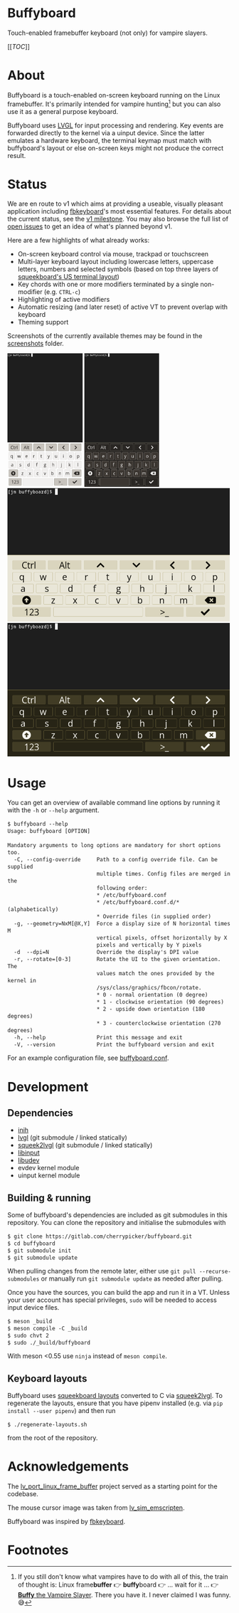 Buffyboard
==========

Touch-enabled framebuffer keyboard (not only) for vampire slayers.

[[_TOC_]]

# About

Buffyboard is a touch-enabled on-screen keyboard running on the Linux framebuffer. It's primarily intended for vampire hunting[^1] but you can also use it as a general purpose keyboard.

Buffyboard uses [LVGL] for input processing and rendering. Key events are forwarded directly to the kernel via a uinput device. Since the latter emulates a hardware keyboard, the terminal keymap must match with buffyboard's layout or else on-screen keys might not produce the correct result.

# Status

We are en route to v1 which aims at providing a useable, visually pleasant application including [fbkeyboard]'s most essential features. For details about the current status, see the [v1 milestone]. You may also browse the full list of [open issues] to get an idea of what's planned beyond v1.

Here are a few highlights of what already works:

- On-screen keyboard control via mouse, trackpad or touchscreen
- Multi-layer keyboard layout including lowercase letters, uppercase letters, numbers and selected symbols (based on top three layers of [squeekboard's US terminal layout])
- Key chords with one or more modifiers terminated by a single non-modifier (e.g. `CTRL-c`)
- Highlighting of active modifiers
- Automatic resizing (and later reset) of active VT to prevent overlap with keyboard
- Theming support

Screenshots of the currently available themes may be found in the [screenshots] folder.

<img src="screenshots/breezy-light-540x960.png" alt="540x960" height="300"/>
<img src="screenshots/breezy-dark-540x960.png" alt="540x960" height="300"/>
<br>
<img src="screenshots/pmos-light-800x480.png" alt="800x480" height="300"/>
<img src="screenshots/pmos-dark-800x480.png" alt="800x480" height="300"/>

# Usage

You can get an overview of available command line options by running it with the `-h` or `--help` argument.

```
$ buffyboard --help
Usage: buffyboard [OPTION]

Mandatory arguments to long options are mandatory for short options too.
  -C, --config-override     Path to a config override file. Can be supplied
                            multiple times. Config files are merged in the
                            following order:
                            * /etc/buffyboard.conf
                            * /etc/buffyboard.conf.d/* (alphabetically)
                            * Override files (in supplied order)
  -g, --geometry=NxM[@X,Y]  Force a display size of N horizontal times M
                            vertical pixels, offset horizontally by X
                            pixels and vertically by Y pixels
  -d  --dpi=N               Override the display's DPI value
  -r, --rotate=[0-3]        Rotate the UI to the given orientation. The
                            values match the ones provided by the kernel in
                            /sys/class/graphics/fbcon/rotate.
                            * 0 - normal orientation (0 degree)
                            * 1 - clockwise orientation (90 degrees)
                            * 2 - upside down orientation (180 degrees)
                            * 3 - counterclockwise orientation (270 degrees)
  -h, --help                Print this message and exit
  -V, --version             Print the buffyboard version and exit
```

For an example configuration file, see [buffyboard.conf].

# Development

## Dependencies

- [inih]
- [lvgl] (git submodule / linked statically)
- [squeek2lvgl] (git submodule / linked statically)
- [libinput]
- [libudev]
- evdev kernel module
- uinput kernel module

## Building & running

Some of buffyboard's dependencies are included as git submodules in this repository. You can clone the repository and initialise the submodules with

```
$ git clone https://gitlab.com/cherrypicker/buffyboard.git
$ cd buffyboard
$ git submodule init
$ git submodule update
```

When pulling changes from the remote later, either use `git pull --recurse-submodules` or manually run `git submodule update` as needed after pulling.

Once you have the sources, you can build the app and run it in a VT. Unless your user account has special privileges, `sudo` will be needed to access input device files.

```
$ meson _build
$ meson compile -C _build
$ sudo chvt 2
$ sudo ./_build/buffyboard
```

With meson <0.55 use `ninja` instead of `meson compile`.

## Keyboard layouts

Buffyboard uses [squeekboard layouts] converted to C via [squeek2lvgl]. To regenerate the layouts, ensure that you have pipenv installed (e.g. via `pip install --user pipenv`) and then run

```
$ ./regenerate-layouts.sh
```

from the root of the repository.

# Acknowledgements

The [lv_port_linux_frame_buffer] project served as a starting point for the codebase.

The mouse cursor image was taken from [lv_sim_emscripten].

Buffyboard was inspired by [fbkeyboard].

# Footnotes

[^1]: If you still don't know what vampires have to do with all of this, the train of thought is: Linux frame**buffer** 👉 **buffy**board 👉 ... wait for it ... 👉 [**Buffy** the Vampire Slayer]. There you have it. I never claimed I was funny. 😅

[**Buffy** the Vampire Slayer]: https://en.wikipedia.org/wiki/Buffy_the_Vampire_Slayer
[LVGL]: https://lvgl.io
[arrow-alt-circle-up]: https://fontawesome.com/v5.15/icons/arrow-alt-circle-up?style=solid
[buffyboard.conf]: ./buffyboard.conf
[fbkeyboard]: https://github.com/bakonyiferenc/fbkeyboard
[inih]: https://github.com/benhoyt/inih
[libinput]: https://gitlab.freedesktop.org/libinput/libinput
[libudev]: https://github.com/systemd/systemd/tree/main/src/libudev
[lv_port_linux_frame_buffer]: https://github.com/lvgl/lv_port_linux_frame_buffer
[lv_sim_emscripten]: https://github.com/lvgl/lv_sim_emscripten/blob/master/mouse_cursor_icon.c
[lvgl]: https://github.com/lvgl/lvgl
[open issues]: https://gitlab.com/cherrypicker/buffyboard/-/issues
[screenshots]: ./screenshots
[squeek2lvgl]: https://gitlab.com/cherrypicker/squeek2lvgl]
[squeekboard layouts]: https://gitlab.gnome.org/World/Phosh/squeekboard/-/blob/master/data/keyboards
[squeekboard's US terminal layout]: https://gitlab.gnome.org/World/Phosh/squeekboard/-/blob/master/data/keyboards/terminal/us.yaml
[squeekboard]: https://gitlab.gnome.org/World/Phosh/squeekboard/-/tree/master
[v1 milestone]: https://gitlab.com/cherrypicker/buffyboard/-/milestones/1
